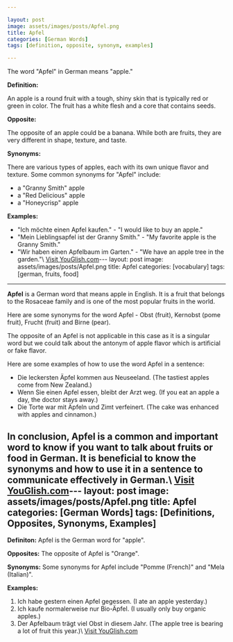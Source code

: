 ```yaml
---

layout: post
image: assets/images/posts/Apfel.png
title: Apfel
categories: [German Words]
tags: [definition, opposite, synonym, examples]

---
```


The word "Apfel" in German means "apple."

**Definition:**

An apple is a round fruit with a tough, shiny skin that is typically red or green in color. The fruit has a white flesh and a core that contains seeds.

**Opposite:**

The opposite of an apple could be a banana. While both are fruits, they are very different in shape, texture, and taste.

**Synonyms:**

There are various types of apples, each with its own unique flavor and texture. Some common synonyms for "Apfel" include:

- a "Granny Smith" apple
- a "Red Delicious" apple
- a "Honeycrisp" apple

**Examples:**

- "Ich möchte einen Apfel kaufen." - "I would like to buy an apple."
- "Mein Lieblingsapfel ist der Granny Smith." - "My favorite apple is the Granny Smith."
- "Wir haben einen Apfelbaum im Garten." - "We have an apple tree in the garden."\ <a id="yg-widget-0" class="youglish-widget" data-query="Apfel" data-lang="german" data-components="8412" data-auto-start="0" data-bkg-color="theme_light" data-title="How%20to%20pronounce%20Apfel%20in%20German"  rel="nofollow" href="https://youglish.com">Visit YouGlish.com</a><script async src="https://youglish.com/public/emb/widget.js" charset="utf-8"></script>---
layout: post
image: assets/images/posts/Apfel.png
title: Apfel
categories: [vocabulary]
tags: [german, fruits, food]

---

**Apfel** is a German word that means apple in English. It is a fruit that belongs to the Rosaceae family and is one of the most popular fruits in the world. 

Here are some synonyms for the word Apfel - Obst (fruit), Kernobst (pome fruit), Frucht (fruit) and Birne (pear).

The opposite of an Apfel is not applicable in this case as it is a singular word but we could talk about the antonym of apple flavor which is artificial or fake flavor.

Here are some examples of how to use the word Apfel in a sentence:

- Die leckersten Äpfel kommen aus Neuseeland. (The tastiest apples come from New Zealand.)
- Wenn Sie einen Apfel essen, bleibt der Arzt weg. (If you eat an apple a day, the doctor stays away.)
- Die Torte war mit Äpfeln und Zimt verfeinert. (The cake was enhanced with apples and cinnamon.)

In conclusion, Apfel is a common and important word to know if you want to talk about fruits or food in German. It is beneficial to know the synonyms and how to use it in a sentence to communicate effectively in German.\ <a id="yg-widget-0" class="youglish-widget" data-query="Apfel" data-lang="german" data-components="8412" data-auto-start="0" data-bkg-color="theme_light" data-title="How%20to%20pronounce%20Apfel%20in%20German"  rel="nofollow" href="https://youglish.com">Visit YouGlish.com</a><script async src="https://youglish.com/public/emb/widget.js" charset="utf-8"></script>---
layout: post
image: assets/images/posts/Apfel.png
title: Apfel
categories: [German Words]
tags: [Definitions, Opposites, Synonyms, Examples]
---

**Definiton:** Apfel is the German word for "apple".

**Opposites:** The opposite of Apfel is "Orange".

**Synonyms:** Some synonyms for Apfel include "Pomme (French)" and "Mela (Italian)".

**Examples:** 

1. Ich habe gestern einen Apfel gegessen. (I ate an apple yesterday.)
2. Ich kaufe normalerweise nur Bio-Äpfel. (I usually only buy organic apples.)
3. Der Apfelbaum trägt viel Obst in diesem Jahr. (The apple tree is bearing a lot of fruit this year.)\ <a id="yg-widget-0" class="youglish-widget" data-query="Apfel" data-lang="german" data-components="8412" data-auto-start="0" data-bkg-color="theme_light" data-title="How%20to%20pronounce%20Apfel%20in%20German"  rel="nofollow" href="https://youglish.com">Visit YouGlish.com</a><script async src="https://youglish.com/public/emb/widget.js" charset="utf-8"></script>